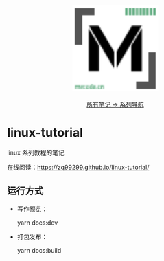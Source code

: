 <p align="center">
  <a href="https://github.com/zq99299/repository-summary" target="_blank">
     <img width="200" src="./docs/.vuepress/public/mlogo.svg" alt="logo">
  </a>
  <br/>
  <br/>
  <a href="https://github.com/zq99299/repository-summary" target="_blank"> 
    所有笔记 → 系列导航
  </a>
</p>

# linux-tutorial
linux 系列教程的笔记

在线阅读：https://zq99299.github.io/linux-tutorial/

## 运行方式

- 写作预览：

  yarn docs:dev
- 打包发布：

  yarn docs:build
